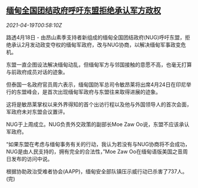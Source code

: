 <!--1618794063000-->
[缅甸全国团结政府呼吁东盟拒绝承认军方政权](https://cn.reuters.com/article/myanmar-asean-0418-sun-idCNKBS2C6028)
------

<div><i>2021-04-19T00:58:10Z</i></div><p>路透4月18日 - 由昂山素季支持者新组成的缅甸全国团结政府(NUG)呼吁东盟，拒绝承认2月发动政变夺权的缅甸军政府，改与NUG协商，以解决缅甸军事政变危机。</p><p>东盟一直企图设法解决缅甸动乱，但缅甸军方与邻国接触的意愿不高，也毫无打算与前政府成员对话的迹象。</p><p>但泰国一名政府官员周六表示，缅甸国防军总司令敏昂莱将出席4月24日在印尼举行的东盟峰会，是首次出现缅甸军政府与东盟往来取得进展的迹象。</p><p>这将是敏昂莱掌权以来外界得知的首个出访行程以及他与外国领导人的首次会面，军政府未对东盟会议置评。</p><p>NUG于上周成立。NUG负责外交政策的副部长Moe Zaw Oo说，东盟不应该承认军政府。</p><p>“如果东盟在考虑与缅甸事务有关的行动，我认为若没有与NUG协商将不会成功，NUG是由人民支持的，拥有完全的合法性，”Moe Zaw Oo在缅甸语版美国之音周日发布的访问中说。</p><p>根据协助政治受难者协会(AAPP)，缅甸安全部队镇压示威行动已杀害了737人。(完)</p>
